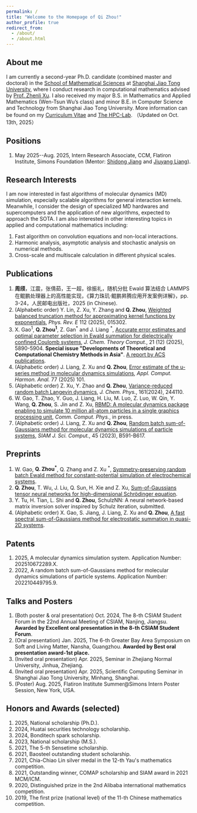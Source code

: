 ```yaml
---
permalink: /
title: "Welcome to the Homepage of Qi Zhou!"
author_profile: true
redirect_from: 
  - /about/
  - /about.html
---
```


About me
------
I am currently a second-year Ph.D. candidate (combined master and doctoral) in the [School of Mathematical Sciences](https://math.sjtu.edu.cn/Default/index) at [Shanghai Jiao Tong University](https://www.sjtu.edu.cn/), where I conduct research in computational mathematics advised by [Prof. Zhenli Xu](https://math.sjtu.edu.cn/faculty/xuzl/). I also received my major B.S. in Mathematics and Applied Mathematics (Wen-Tsun Wu’s class) and minor B.E. in Computer Science and Technology from Shanghai Jiao Tong University. More information can be found on my [Curriculum Vitae](../assets/CV.pdf) and [The HPC-Lab](https://www.x-mol.com/groups/HPC_Lab). （Updated on Oct. 13th, 2025）

Positions
------
1. May 2025--Aug. 2025, Intern Research Associate, CCM, Flatiron Institute, Simons Foundation (Mentor: [Shidong Jiang](https://www.simonsfoundation.org/people/shidong-jiang/) and [Jiuyang Liang](https://liangjiuyang.github.io)). 


Research Interests
------
I am now interested in fast algorithms of molecular dynamics (MD) simulation, especially scalable algorithms for general interaction kernels. Meanwhile, I consider the design of specialized MD hardwares and supercomputers and the application of new algorithms, expected to approach the SOTA. I am also interested in other interesting topics in applied and computational mathematics including:
1. Fast algorithm on convolution equations and non-local interactions.
2. Harmonic analysis, asymptotic analysis and stochastic analysis on numerical methods.
3. Cross-scale and multiscale calculation in different physical scales. 


Publications
------
1. **周颀**，江震，张倩茹，王一超，徐振礼，随机分批 Ewald 算法结合 LAMMPS 在鲲鹏处理器上的高性能实现，《算力珠玑·鲲鹏昇腾应用开发案例详解》，pp. 3-24，人民邮电出版社，2025 (in Chinese).
2.  (Alphabetic order) Y. Lin, Z. Xu, Y. Zhang and **Q. Zhou**, [Weighted balanced truncation method for approximating kernel functions by exponentials](https://doi.org/10.1103/xsgv-zbvp), *Phys. Rev. E* 112 (2025), 015302.
3. X. Gao<sup>1</sup>, **Q. Zhou<sup>1</sup>**, Z. Gan<sup>\*</sup> and J. Liang <sup>\*</sup>, [Accurate error estimates and optimal parameter selection in Ewald summation for dielectrically confined Coulomb systems](https://pubs.acs.org/doi/10.1021/acs.jctc.5c00438), *J. Chem. Theory Comput.*, 21 (12) (2025), 5890-5904. **Special issue "Developments of Theoretical and Computational Chemistry Methods in Asia"**. [A report by ACS publications](https://mp.weixin.qq.com/s/-Ku1Uobh4OD2YYRrL_53AQ).
4. (Alphabetic order) J. Liang, Z. Xu and **Q. Zhou**, [Error estimate of the u-series method in molecular dynamics simulations](https://www.sciencedirect.com/science/article/pii/S1063520325000132), *Appl. Comput. Harmon. Anal.* 77 (2025) 101.
5. (Alphabetic order) Z. Xu, Y. Zhao and **Q. Zhou**, [Variance-reduced random batch Langevin dynamics](https://pubs.aip.org/aip/jcp/article/161/24/244110/3328715/Variance-reduced-random-batch-Langevin-dynamics), *J. Chem. Phys.*, 161(2024), 244110.
6. W. Gao, T. Zhao, Y. Guo, J. Liang, H. Liu, M. Luo, Z. Luo, W. Qin, Y. Wang, **Q. Zhou**, S. Jin and Z. Xu, [RBMD: A molecular dynamics package enabling to simulate 10 million all-atom particles in a single graphics processing unit](https://arxiv.org/abs/2407.09315), *Comm. Comput. Phys.*, in press.
7. (Alphabetic order) J. Liang, Z. Xu and **Q. Zhou**, [Random batch sum-of-Gaussians method for molecular dynamics simulations of particle systems](https://epubs.siam.org/doi/abs/10.1137/22M1497201?af=R), *SIAM J. Sci. Comput.*, 45 (2023), B591-B617.


Preprints
------
1. W. Gao, **Q. Zhou<sup>\*</sup>**, Q. Zhang and Z. Xu <sup>\*</sup>, [Symmetry-preserving random batch Ewald method for constant-potential simulation of electrochemical systems](https://arxiv.org/abs/2509.24742).
2.  **Q. Zhou**, T. Wu, J. Liu, Q. Sun, H. Xie and Z. Xu, [Sum-of-Gaussians tensor neural networks for high-dimensional Schrödinger equation](https://arxiv.org/abs/2508.10454).
3. Y. Tu, H. Tian, L. Shi and **Q. Zhou**, SchulzNN: A neural network-based matrix inversion solver inspired by Schulz iteration, submitted.
4. (Alphabetic order) X. Gao, S. Jiang, J. Liang, Z. Xu and **Q. Zhou**, [A fast spectral sum-of-Gaussians method for electrostatic summation in quasi-2D systems](https://arxiv.org/abs/2412.04595).


Patents
------
1. 2025, A molecular dynamics simulation system. Application Number: 202510672289.X.
2. 2022, A random batch sum-of-Gaussians method for molecular dynamics simulations of particle systems. Application Number: 202210449795.9.
   

Talks and Posters
------
1. (Both poster & oral presentation) Oct. 2024, The 8-th CSIAM Student Forum in the 22nd Annual Meeting of CSIAM, Nanjing, Jiangsu. **Awarded by Excellent oral presentation in the 8-th CSIAM Student Forum**.
2. (Oral presentation) Jan. 2025, The 6-th Greater Bay Area Symposium on Soft and Living Matter, Nansha, Guangzhou. **Awarded by Best oral presentation award-1st place.**
3. (Invited oral presentation) Apr. 2025, Seminar in Zhejiang Normal University, Jinhua, Zhejiang.
4. (Invited oral presentation) Apr. 2025, Scientific Computing Seminar in Shanghai Jiao Tong University, Minhang, Shanghai.
5. (Poster) Aug. 2025, Flatiron Institute Summer@Simons Intern Poster Session, New York, USA.



Honors and Awards (selected)
------
1. 2025, National scholarship (Ph.D.).
2. 2024, Huatai securities technology scholarship.
3. 2024, Bonditech spark scholarship.
4. 2023, National scholarship (M.S.).
5. 2021, The 5-th Sensetime scholarship.
6. 2021, Baosteel outstanding student scholarship.
7. 2021, Chia-Chiao Lin silver medal in the 12-th Yau's mathematics competition.
8. 2021, Outstanding winner, COMAP scholarship and SIAM award in 2021 MCM/ICM.
9. 2020, Distinguished prize in the 2nd Alibaba international mathematics competition.
10. 2019, The first prize (national level) of the 11-th Chinese mathematics competition.

